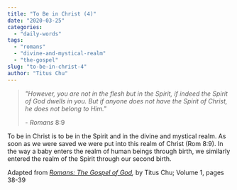 ```yaml
---
title: "To Be in Christ (4)"
date: "2020-03-25"
categories: 
  - "daily-words"
tags: 
  - "romans"
  - "divine-and-mystical-realm"
  - "the-gospel"
slug: "to-be-in-christ-4"
author: "Titus Chu"
---
```


> _"However, you are not in the flesh but in the Spirit, if indeed the Spirit of God dwells in you. But if anyone does not have the Spirit of Christ, he does not belong to Him."_
> 
> _\- Romans_ 8:9

To be in Christ is to be in the Spirit and in the divine and mystical realm. As soon as we were saved we were put into this realm of Christ (Rom 8:9). In the way a baby enters the realm of human beings through birth, we similarly entered the realm of the Spirit through our second birth.

Adapted from _[Romans: The Gospel of God](https://www.asweetsavor.org/book-romans),_ by Titus Chu; Volume 1, pages 38-39
